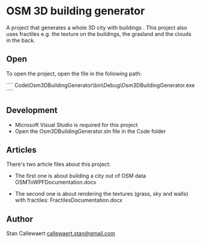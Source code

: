 # OSM 3D building generator

A project that generates a whole 3D city with buildings . This project also uses fractiles e.g. the texture on the buildings, the grasland and the clouds in the back.

## Open

To open the project, open the file in the following path:

´´´´
Code\Osm3DBuildingGenerator\bin\Debug\Osm3DBuildingGenerator.exe
´´´´

## Development

- Microsoft Visual Studio is required for this project
- Open the Osm3DBuildingGenerator.sln file in the Code folder

## Articles

There's two article files about this project:

- The first one is about building a city out of OSM data
    OSMToWPFDocumentation.docx

- The second one is about rendering the textures (grass, sky and walls) with fractiles:
    FractilesDocumentation.docx

## Author

Stan Callewaert
callewaert.stan@gmail.com